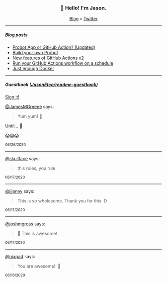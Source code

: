 <h3 align="center">👋 Hello! I'm Jason.</h3>

<p align="center">
  <a href="https://jasonet.co">Blog</a> •
  <a href="https://twitter.com/JasonEtco">Twitter</a>
</p>

---

##### Blog posts

<!--START_SECTION:posts-->
* [Probot App or GitHub Action? (Updated)](https:&#x2F;&#x2F;jasonet.co&#x2F;posts&#x2F;probot-app-or-github-action-v2&#x2F;)
* [Build your own Probot](https:&#x2F;&#x2F;jasonet.co&#x2F;posts&#x2F;build-your-own-probot&#x2F;)
* [New features of GitHub Actions v2](https:&#x2F;&#x2F;jasonet.co&#x2F;posts&#x2F;new-features-of-github-actions&#x2F;)
* [Run your GitHub Actions workflow on a schedule](https:&#x2F;&#x2F;jasonet.co&#x2F;posts&#x2F;scheduled-actions&#x2F;)
* [Just enough Docker](https:&#x2F;&#x2F;jasonet.co&#x2F;posts&#x2F;just-enough-docker&#x2F;)
<!--END_SECTION:posts-->

---

##### Guestbook ([JasonEtco/readme-guestbook](https://github.com/JasonEtco/readme-guestbook))

<a href="https://readme-guestbook.now.sh">Sign it!</a>

<!--START_SECTION:guestbook-->
[@JamesMGreene](https://github.com/JamesMGreene) says:

> Yum yum! 🥦

Until... 🐛

😱😱😱

<sup>06/26/2020</sup>


---

[@skullface](https://github.com/skullface) says:

> this rules, you rule

<sup>06/17/2020</sup>


---

[@jjjaney](https://github.com/jjjaney) says:

> This is so wholesome. Thank you for this :D

<sup>06/17/2020</sup>


---

[@joshmgross](https://github.com/joshmgross) says:

> 👋 This is awesome!

<sup>06/17/2020</sup>


---

[@nixpad](https://github.com/nixpad) says:

> You are awesome!! 🌈 

<sup>06/16/2020</sup>

<!--END_SECTION:guestbook-->
<!--GUESTBOOK_LIST [{"name":"JamesMGreene","message":"Yum yum! 🥦\n\nUntil... 🐛\n\n😱😱😱","date":"06/26/2020"},{"name":"skullface","message":"this rules, you rule","date":"06/17/2020"},{"name":"jjjaney","message":"This is so wholesome. Thank you for this :D","date":"06/17/2020"},{"name":"joshmgross","message":"👋 This is awesome!","date":"06/17/2020"},{"name":"nixpad","message":"You are awesome!! 🌈 ","date":"06/16/2020"}]-->
